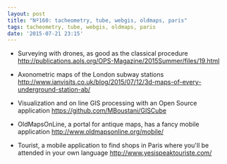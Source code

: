 ```yaml
---
layout: post
title: "Nº160: tacheometry, tube, webgis, oldmaps, paris"
tags: tacheometry, tube, webgis, oldmaps, paris
date: '2015-07-21 23:15'
---
```


* Surveying with drones, as good as the classical procedure
  http://publications.aols.org/OPS-Magazine/2015Summer/files/19.html

* Axonometric maps of the London subway stations
  http://www.ianvisits.co.uk/blog/2015/07/12/3d-maps-of-every-underground-station-ab/

* Visualization and on line GIS processing with an Open Source application
  https://github.com/MBoustani/GISCube

* OldMapsOnLine, a portal for antique maps, has a fancy mobile application
  http://www.oldmapsonline.org/mobile/

* Tourist, a mobile application to find shops in Paris where you'll be attended in your own language
  http://www.yesispeaktouriste.com/
